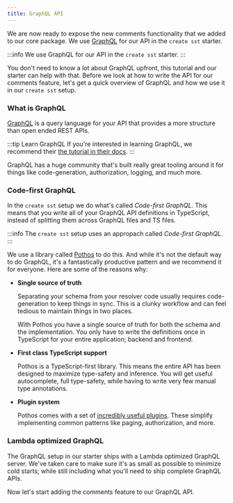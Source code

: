 ```yaml
---
title: GraphQL API
---
```


We are now ready to expose the new comments functionality that we added to our core package. We use [GraphQL](https://graphql.org) for our API in the `create sst` starter. 

:::info
We use GraphQL for our API in the `create sst` starter.
:::

You don't need to know a lot about GraphQL upfront, this tutorial and our starter can help with that. Before we look at how to write the API for our comments feature, let's get a quick overview of GraphQL and how we use it in our `create sst` setup.

### What is GraphQL

[GraphQL](https://graphql.org) is a query language for your API that provides a more structure than open ended REST APIs.

:::tip Learn GraphQL
If you're interested in learning GraphQL, we recommend their [the tutorial in their docs](https://graphql.org/learn/).
:::

GraphQL has a huge community that's built really great tooling around it for things like code-generation, authorization, logging, and much more.

### Code-first GraphQL

In the `create sst` setup we do what's called _Code-first GraphQL_. This means that you write all of your GraphQL API definitions in TypeScript, instead of splitting them across GraphQL files and TS files.

:::info
The `create sst` setup uses an appropach called _Code-first GraphQL_.
:::

We use a library called [Pothos](https://pothos-graphql.dev/) to do this. And while it's not the default way to do GraphQL, it's a fantastically productive pattern and we recommend it for everyone. Here are some of the reasons why:

- **Single source of truth**

  Separating your schema from your resolver code usually requires code-generation to keep things in sync. This is a clunky workflow and can feel tedious to maintain things in two places.

  With Pothos you have a single source of truth for both the schema and the implementation. You only have to write the definitions once in TypeScript for your entire application; backend and frontend.

- **First class TypeScript support**

  Pothos is a TypeScript-first library. This means the entire API has been designed to maximize type-safety and inference. You will get useful autocomplete, full type-safety, while having to write very few manual type annotations.

- **Plugin system**

  Pothos comes with a set of [incredibly useful plugins](https://pothos-graphql.dev/docs/plugins). These simplify implementing common patterns like paging, authorization, and more.

### Lambda optimized GraphQL

The GraphQL setup in our starter ships with a Lambda optimized GraphQL server. We've taken care to make sure it's as small as possible to minimize cold starts; while still including what you'll need to ship complete GraphQL APIs. 

Now let's start adding the comments feature to our GraphQL API.
